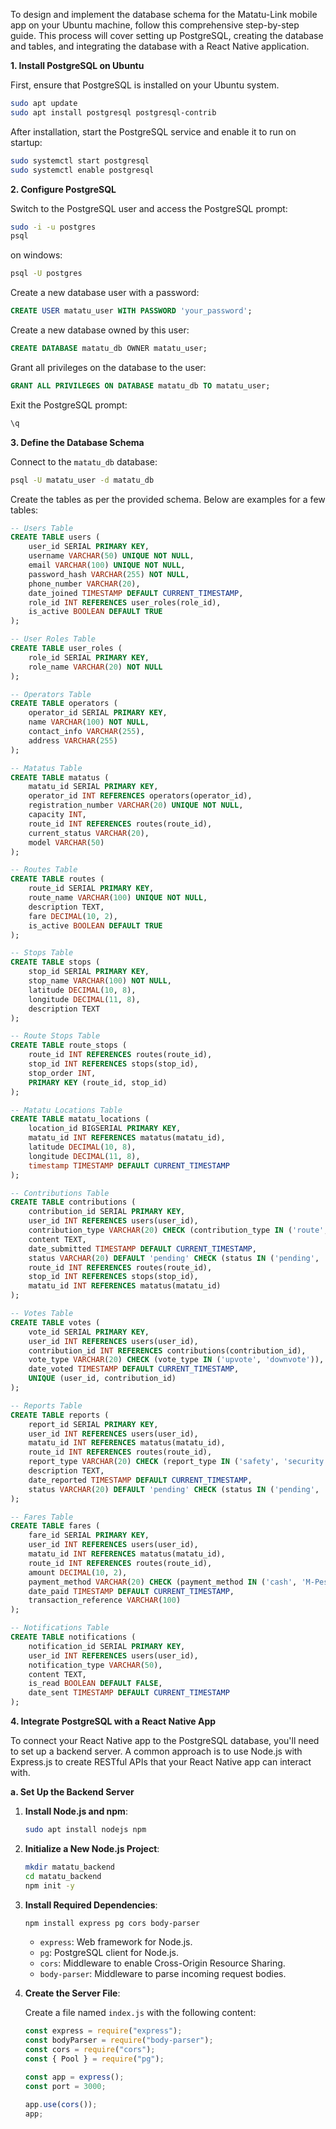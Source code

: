 To design and implement the database schema for the Matatu-Link mobile app on your Ubuntu machine, follow this comprehensive step-by-step guide. This process will cover setting up PostgreSQL, creating the database and tables, and integrating the database with a React Native application.

**1. Install PostgreSQL on Ubuntu**

First, ensure that PostgreSQL is installed on your Ubuntu system.

```bash
sudo apt update
sudo apt install postgresql postgresql-contrib
```

After installation, start the PostgreSQL service and enable it to run on startup:

```bash
sudo systemctl start postgresql
sudo systemctl enable postgresql
```

**2. Configure PostgreSQL**

Switch to the PostgreSQL user and access the PostgreSQL prompt:

```bash
sudo -i -u postgres
psql
```

on windows:

```bash
psql -U postgres
```

Create a new database user with a password:

```sql
CREATE USER matatu_user WITH PASSWORD 'your_password';
```

Create a new database owned by this user:

```sql
CREATE DATABASE matatu_db OWNER matatu_user;
```

Grant all privileges on the database to the user:

```sql
GRANT ALL PRIVILEGES ON DATABASE matatu_db TO matatu_user;
```

Exit the PostgreSQL prompt:

```sql
\q
```

**3. Define the Database Schema**

Connect to the `matatu_db` database:

```bash
psql -U matatu_user -d matatu_db
```

Create the tables as per the provided schema. Below are examples for a few tables:

```sql
-- Users Table
CREATE TABLE users (
    user_id SERIAL PRIMARY KEY,
    username VARCHAR(50) UNIQUE NOT NULL,
    email VARCHAR(100) UNIQUE NOT NULL,
    password_hash VARCHAR(255) NOT NULL,
    phone_number VARCHAR(20),
    date_joined TIMESTAMP DEFAULT CURRENT_TIMESTAMP,
    role_id INT REFERENCES user_roles(role_id),
    is_active BOOLEAN DEFAULT TRUE
);

-- User Roles Table
CREATE TABLE user_roles (
    role_id SERIAL PRIMARY KEY,
    role_name VARCHAR(20) NOT NULL
);

-- Operators Table
CREATE TABLE operators (
    operator_id SERIAL PRIMARY KEY,
    name VARCHAR(100) NOT NULL,
    contact_info VARCHAR(255),
    address VARCHAR(255)
);

-- Matatus Table
CREATE TABLE matatus (
    matatu_id SERIAL PRIMARY KEY,
    operator_id INT REFERENCES operators(operator_id),
    registration_number VARCHAR(20) UNIQUE NOT NULL,
    capacity INT,
    route_id INT REFERENCES routes(route_id),
    current_status VARCHAR(20),
    model VARCHAR(50)
);

-- Routes Table
CREATE TABLE routes (
    route_id SERIAL PRIMARY KEY,
    route_name VARCHAR(100) UNIQUE NOT NULL,
    description TEXT,
    fare DECIMAL(10, 2),
    is_active BOOLEAN DEFAULT TRUE
);

-- Stops Table
CREATE TABLE stops (
    stop_id SERIAL PRIMARY KEY,
    stop_name VARCHAR(100) NOT NULL,
    latitude DECIMAL(10, 8),
    longitude DECIMAL(11, 8),
    description TEXT
);

-- Route Stops Table
CREATE TABLE route_stops (
    route_id INT REFERENCES routes(route_id),
    stop_id INT REFERENCES stops(stop_id),
    stop_order INT,
    PRIMARY KEY (route_id, stop_id)
);

-- Matatu Locations Table
CREATE TABLE matatu_locations (
    location_id BIGSERIAL PRIMARY KEY,
    matatu_id INT REFERENCES matatus(matatu_id),
    latitude DECIMAL(10, 8),
    longitude DECIMAL(11, 8),
    timestamp TIMESTAMP DEFAULT CURRENT_TIMESTAMP
);

-- Contributions Table
CREATE TABLE contributions (
    contribution_id SERIAL PRIMARY KEY,
    user_id INT REFERENCES users(user_id),
    contribution_type VARCHAR(20) CHECK (contribution_type IN ('route', 'stop', 'matatu')),
    content TEXT,
    date_submitted TIMESTAMP DEFAULT CURRENT_TIMESTAMP,
    status VARCHAR(20) DEFAULT 'pending' CHECK (status IN ('pending', 'approved', 'rejected')),
    route_id INT REFERENCES routes(route_id),
    stop_id INT REFERENCES stops(stop_id),
    matatu_id INT REFERENCES matatus(matatu_id)
);

-- Votes Table
CREATE TABLE votes (
    vote_id SERIAL PRIMARY KEY,
    user_id INT REFERENCES users(user_id),
    contribution_id INT REFERENCES contributions(contribution_id),
    vote_type VARCHAR(20) CHECK (vote_type IN ('upvote', 'downvote')),
    date_voted TIMESTAMP DEFAULT CURRENT_TIMESTAMP,
    UNIQUE (user_id, contribution_id)
);

-- Reports Table
CREATE TABLE reports (
    report_id SERIAL PRIMARY KEY,
    user_id INT REFERENCES users(user_id),
    matatu_id INT REFERENCES matatus(matatu_id),
    route_id INT REFERENCES routes(route_id),
    report_type VARCHAR(20) CHECK (report_type IN ('safety', 'security', 'other')),
    description TEXT,
    date_reported TIMESTAMP DEFAULT CURRENT_TIMESTAMP,
    status VARCHAR(20) DEFAULT 'pending' CHECK (status IN ('pending', 'reviewed', 'resolved'))
);

-- Fares Table
CREATE TABLE fares (
    fare_id SERIAL PRIMARY KEY,
    user_id INT REFERENCES users(user_id),
    matatu_id INT REFERENCES matatus(matatu_id),
    route_id INT REFERENCES routes(route_id),
    amount DECIMAL(10, 2),
    payment_method VARCHAR(20) CHECK (payment_method IN ('cash', 'M-Pesa', 'card')),
    date_paid TIMESTAMP DEFAULT CURRENT_TIMESTAMP,
    transaction_reference VARCHAR(100)
);

-- Notifications Table
CREATE TABLE notifications (
    notification_id SERIAL PRIMARY KEY,
    user_id INT REFERENCES users(user_id),
    notification_type VARCHAR(50),
    content TEXT,
    is_read BOOLEAN DEFAULT FALSE,
    date_sent TIMESTAMP DEFAULT CURRENT_TIMESTAMP
);
```

**4. Integrate PostgreSQL with a React Native App**

To connect your React Native app to the PostgreSQL database, you'll need to set up a backend server. A common approach is to use Node.js with Express.js to create RESTful APIs that your React Native app can interact with.

**a. Set Up the Backend Server**

1. **Install Node.js and npm**:

   ```bash
   sudo apt install nodejs npm
   ```

2. **Initialize a New Node.js Project**:

   ```bash
   mkdir matatu_backend
   cd matatu_backend
   npm init -y
   ```

3. **Install Required Dependencies**:

   ```bash
   npm install express pg cors body-parser
   ```

   - `express`: Web framework for Node.js.
   - `pg`: PostgreSQL client for Node.js.
   - `cors`: Middleware to enable Cross-Origin Resource Sharing.
   - `body-parser`: Middleware to parse incoming request bodies.

4. **Create the Server File**:

   Create a file named `index.js` with the following content:

   ```javascript
   const express = require("express");
   const bodyParser = require("body-parser");
   const cors = require("cors");
   const { Pool } = require("pg");

   const app = express();
   const port = 3000;

   app.use(cors());
   app;
   ```
